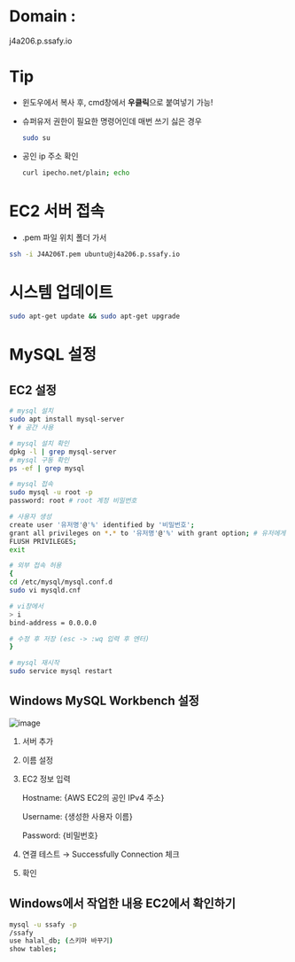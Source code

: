 # Domain : 
j4a206.p.ssafy.io

# Tip

- 윈도우에서 복사 후, cmd창에서 **우클릭**으로 붙여넣기 가능!
- 슈퍼유저 권한이 필요한 명령어인데 매번 쓰기 싫은 경우

    ```bash
    sudo su
    ```

- 공인 ip 주소 확인

    ```bash
    curl ipecho.net/plain; echo
    ```

# EC2 서버 접속

- .pem 파일 위치 폴더 가서

```bash
ssh -i J4A206T.pem ubuntu@j4a206.p.ssafy.io
```

# 시스템 업데이트

```bash
sudo apt-get update && sudo apt-get upgrade
```

# MySQL 설정

## EC2 설정

```bash
# mysql 설치
sudo apt install mysql-server
Y # 공간 사용

# mysql 설치 확인
dpkg -l | grep mysql-server
# mysql 구동 확인
ps -ef | grep mysql

# mysql 접속
sudo mysql -u root -p
password: root # root 계정 비밀번호

# 사용자 생성
create user '유저명'@'%' identified by '비밀번호';
grant all privileges on *.* to '유저명'@'%' with grant option; # 유저에게 외부접속 권한 주기
FLUSH PRIVILEGES;
exit

# 외부 접속 허용 
{
cd /etc/mysql/mysql.conf.d
sudo vi mysqld.cnf

# vi창에서
> i
bind-address = 0.0.0.0

# 수정 후 저장 (esc -> :wq 입력 후 엔터)
}

# mysql 재시작
sudo service mysql restart
```

## Windows MySQL Workbench 설정

![image](/uploads/b4beac37660857dad324974bede0aa6a/image.png)

1. 서버 추가
2. 이름 설정
3. EC2 정보 입력

    Hostname: {AWS EC2의 공인 IPv4 주소}

    Username: {생성한 사용자 이름}

    Password: {비밀번호}

4. 연결 테스트 → Successfully Connection 체크
5. 확인

## Windows에서 작업한 내용 EC2에서 확인하기

```bash
mysql -u ssafy -p
/ssafy
use halal_db; (스키마 바꾸기)
show tables;
```